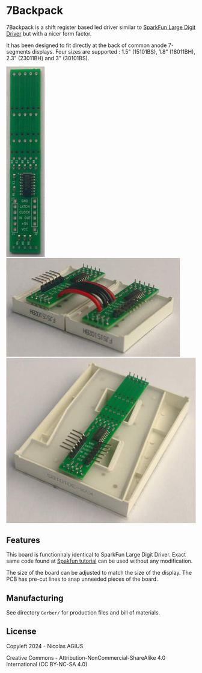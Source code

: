 # 7Backpack

7Backpack is a shift register based led driver similar to [SparkFun Large Digit Driver](https://www.sparkfun.com/products/13279) but with a nicer form factor.

It has been designed to fit directly at the back of common anode 7-segments displays. Four sizes are supported : 1.5" (15101BS), 1.8" (18011BH), 2.3" (23011BH) and 3" (30101BS).

![Board](Photos/7Backpack.JPG) ![1.5"](Photos/7Backpack-15.JPG) ![3"](Photos/7Backpack-30.JPG)

## Features

This board is functionnaly identical to SparkFun Large Digit Driver. Exact same code found at [Spakfun tutorial](https://learn.sparkfun.com/tutorials/large-digit-driver-hookup-guide/all) can be used without any modification.

The size of the board can be adjusted to match the size of the display. The PCB has pre-cut lines to snap unneeded pieces of the board.

## Manufacturing

See directory `Gerber/` for production files and bill of materials.

## License

Copyleft 2024 - Nicolas AGIUS

Creative Commons - Attribution-NonCommercial-ShareAlike 4.0 International (CC BY-NC-SA 4.0)

